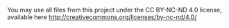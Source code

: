 You may use all files from this project under the CC BY-NC-ND 4.0 license, available here
http://creativecommons.org/licenses/by-nc-nd/4.0/
